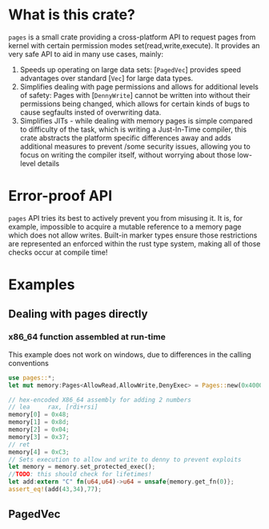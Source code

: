 # What is this crate?
`pages` is a small crate providing a cross-platform API to request pages from kernel with certain permission modes 
set(read,write,execute). It provides an very safe API to aid in many use cases, mainly:
1. Speeds up operating on large data sets: [`PagedVec`] provides speed advantages over standard [`Vec`] for large data 
types.
2. Simplifies dealing with page permissions and allows for additional levels of safety: Pages with [`DennyWrite`] cannot be 
written into without their permissions being changed, which allows for certain kinds of bugs to cause segfaults insted of overwriting data. 
3. Simplifies JITs - while dealing with memory pages is simple compared to difficulty of the task, which is writing a 
Just-In-Time compiler, this crate abstracts the platform specific differences away and adds additional measures to prevent 
/some security issues, allowing you to focus on writing the compiler itself, without worrying about those low-level details
# Error-proof API
`pages` API tries its best to actively prevent you from misusing it. It is, for example, impossible to acquire a mutable reference to a memory page which does not allow writes. Built-in marker types ensure those restrictions are represented an enforced within the rust type system, making all of those checks occur at compile time!
# Examples
## Dealing with pages directly
### x86_64 function assembled at run-time
This example does not work on windows, due to differences in the calling conventions
```rust
use pages::*; 
let mut memory:Pages<AllowRead,AllowWrite,DenyExec> = Pages::new(0x4000);

// hex-encoded X86_64 assembly for adding 2 numbers
// lea     rax, [rdi+rsi]
memory[0] = 0x48;
memory[1] = 0x8d;
memory[2] = 0x04;
memory[3] = 0x37;
// ret
memory[4] = 0xC3;
// Sets execution to allow and write to denny to prevent exploits
let memory = memory.set_protected_exec();
//TODO: this should check for lifetimes!
let add:extern "C" fn(u64,u64)->u64 = unsafe{memory.get_fn(0)};
assert_eq!(add(43,34),77);
```
## PagedVec


